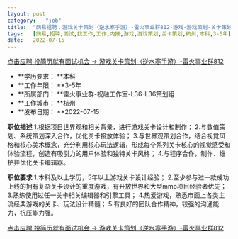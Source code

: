 ```yaml
---
layout:	post
category:	"job"
title:	"网易招聘：游戏关卡策划（逆水寒手游）-雷火事业群812-游戏-游戏策划-关卡策划-杭州本科3-5年"
tags:	[网易,招聘,面试,找工作,工作,内推,游戏,游戏策划,关卡策划,杭州,本科,3-5年]
date:	2022-07-15
---
```


[点击应聘 投简历就有面试机会 -> 游戏关卡策划（逆水寒手游）-雷火事业群812](http://mobile.bole.netease.com/bole/boleDetail?id=40587&employeeId=346f03c3cda5f04c&key=all)



- **学历要求： **本科
- **工作年限： **3-5年
- **所属部门： **雷火事业群-祝融工作室-L36-L36策划组
- **工作城市： **杭州
- **发布日期： **2022-07-15



**职位描述**
1.根据项目世界观和相关背景，进行游戏关卡设计和制作；
2.与数值策划、系统策划深入合作，优化关卡投放体验；
3.与世界观策划合作，结合视觉风格和核心美术概念，充分利用核心玩法逻辑，形成每个系列关卡核心的视觉感受和体验流程，创造有吸引力的用户体验和独特关卡风格；
4.与程序合作，制作、维护并优化关卡编辑器。



**职位要求**
1.本科及以上学历，5年以上游戏关卡设计经验；
2.至少参与过一款成功上线的拥有复杂关卡设计的重度游戏，有开放世界和大型mmo项目经验者优先；
3.熟练使用过任一关卡相关编辑器和引擎工具；
4.热爱游戏，熟悉市面上各类主流经典游戏的关卡、玩法设计精髓；
5.有良好的团队合作精神，较强的沟通能力，抗压能力强。



[点击应聘 投简历就有面试机会 -> 游戏关卡策划（逆水寒手游）-雷火事业群812](http://mobile.bole.netease.com/bole/boleDetail?id=40587&employeeId=346f03c3cda5f04c&key=all)